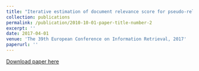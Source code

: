 ```yaml
---
title: "Iterative estimation of document relevance score for pseudo-relevance feedback"
collection: publications
permalink: /publication/2010-10-01-paper-title-number-2
excerpt: ''
date: 2017-04-01
venue: 'The 39th European Conference on Information Retrieval, 2017'
paperurl: ''
---
```



[Download paper here](https://lintool.github.io/robust04-analysis-papers/Ariannezhad2017_Chapter_IterativeEstimationOfDocumentR.pdf)



